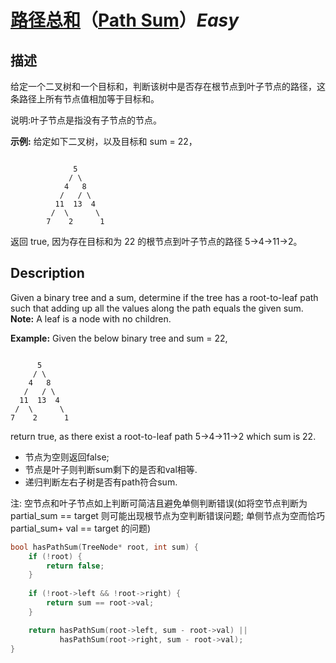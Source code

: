 # [路径总和](https://leetcode-cn.com/problems/path-sum)（[Path Sum](https://leetcode.com/problems/path-sum)）*Easy*
## 描述
给定一个二叉树和一个目标和，判断该树中是否存在根节点到叶子节点的路径，这条路径上所有节点值相加等于目标和。

说明:叶子节点是指没有子节点的节点。

**示例:**
给定如下二叉树，以及目标和 sum = 22，
```

              5
             / \
            4   8
           /   / \
          11  13  4
         /  \      \
        7    2      1
```


返回 true, 因为存在目标和为 22 的根节点到叶子节点的路径 5->4->11->2。

## Description
Given a binary tree and a sum, determine if the tree has a root-to-leaf path such that adding up all the values along the path equals the given sum.
**Note:**
A leaf is a node with no children.

**Example:**
Given the below binary tree and sum = 22,

```

      5
     / \
    4   8
   /   / \
  11  13  4
 /  \      \
7    2      1
```


return true, as there exist a root-to-leaf path 5->4->11->2 which sum is 22.


- 节点为空则返回false;
- 节点是叶子则判断sum剩下的是否和val相等.
- 递归判断左右子树是否有path符合sum.

注: 空节点和叶子节点如上判断可简洁且避免单侧判断错误(如将空节点判断为 partial_sum == target 则可能出现根节点为空判断错误问题; 单侧节点为空而恰巧 partial_sum+ val == target 的问题)

```c++
bool hasPathSum(TreeNode* root, int sum) {
    if (!root) {
        return false;
    }
    
    if (!root->left && !root->right) {
        return sum == root->val;
    }

    return hasPathSum(root->left, sum - root->val) || 
           hasPathSum(root->right, sum - root->val);
}
```